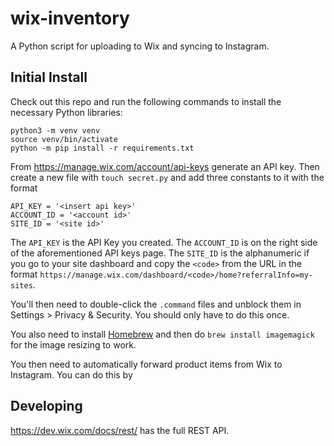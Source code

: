 # wix-inventory
A Python script for uploading to Wix and syncing to Instagram.


## Initial Install
Check out this repo and run the following commands to install the necessary Python libraries:
```
python3 -m venv venv
source venv/bin/activate
python -m pip install -r requirements.txt
```

From https://manage.wix.com/account/api-keys generate an API key. Then create a new file with `touch secret.py` and add three constants to it with the format
```
API_KEY = '<insert api key>'
ACCOUNT_ID = '<account id>'
SITE_ID = '<site id>'
```

The `API_KEY` is the API Key you created. The `ACCOUNT_ID` is on the right side of the aforementioned API keys page. The `SITE_ID` is the alphanumeric if you go to your site dashboard and copy the `<code>` from the URL in the format `https://manage.wix.com/dashboard/<code>/home?referralInfo=my-sites`.

You'll then need to double-click the `.command` files and unblock them in Settings > Privacy & Security. You should only have to do this once.

You also need to install [Homebrew](https://brew.sh/) and then do `brew install imagemagick` for the image resizing to work.

You then need to automatically forward product items from Wix to Instagram. You can do this by <TODO>

## Developing
https://dev.wix.com/docs/rest/ has the full REST API.
